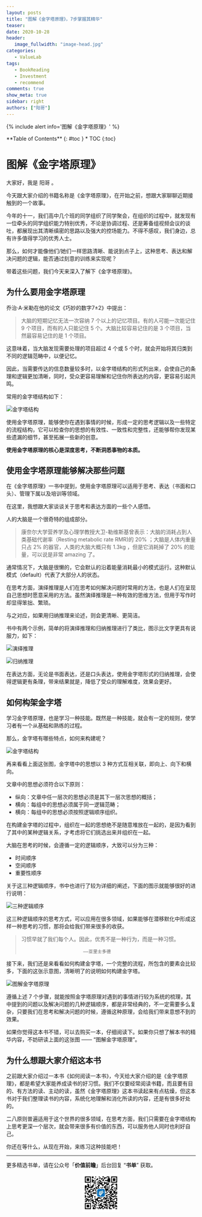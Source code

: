 ```yaml
---
layout: posts
title: "图解《金字塔原理》，7步掌握其精华"
teaser:
date: 2020-10-28
header:
   image_fullwidth: "image-head.jpg"
categories:
   - ValueLab
tags:    
   - BookReading
   - Investment
   - recommend  
comments: true
show_meta: true
sidebar: right
authors: ["阳哥"]
---
```


{% include alert info='图解《金字塔原理》' %}

<div class="panel radius" markdown="1">
**Table of Contents**
{: #toc }
*  TOC
{:toc}
</div>

# 图解《金字塔原理》

大家好，我是 阳哥 。

今天跟大家介绍的书籍名称是《金字塔原理》，在开始之前，想跟大家聊聊近期接触到的一个故事。

今年的十一，我们高中几个班的同学组织了同学聚会，在组织的过程中，就发现有一位牵头的同学组织能力特别优秀，不论是协调过程、还是筹备组视频会议的谈吐，都展现出其清晰缜密的思路以及强大的控场能力。不得不感叹，我们身边，总有许多值得学习的优秀人士。

那么，如何才能像他们/她们一样思路清晰、能说到点子上，这种思考、表达和解决问题的逻辑，能否通过刻意的训练来实现呢？

带着这些问题，我们今天来深入了解下《金字塔原理》。

## 为什么要用金字塔原理

乔治·A·米勒在他的论文《巧妙的数字7±2》中提出：

>大脑的短期记忆无法一次容纳 7 个以上的记忆项目。有的人可能一次能记住 9 个项目，而有的人只能记住 5 个。大脑比较容易记住的是 3 个项目，当然最容易记住的是 1 个项目。

这意味着，当大脑发现需要处理的项目超过 4 个或 5 个时，就会开始将其归类到不同的逻辑范畴中，以便记忆。

因此，当需要传达的信息数量较多时，以金字塔结构的形式列出来，会使自己的条理和逻辑更加清晰，同时，受众更容易理解和记住你所表达的内容，更容易引起共鸣。

常用的金字塔结构如下：

![金字塔结构](images/202010-金字塔原理/金字塔结构.jpg)

使用金字塔原理，能够使你在遇到事情的时候，形成一定的思考逻辑以及一些特定的流程结构，它可以检查你的思想的有效性、一致性和完整性，还能够帮你发现某些遗漏的细节，甚至拓展一些新的创意。

**使用金字塔原理的核心是深度思考，不断洞悉事物的本质。**

## 使用金字塔原理能够解决那些问题

在《金字塔原理》一书中提到，使用金字塔原理可以适用于思考、表达（书面和口头）、管理下属以及培训等领域。

在这里，我想跟大家谈谈关于思考和表达方面的一些个人感悟。

人的大脑是一个很奇特的组成部分。

>康奈尔大学营养学及心理学教授大卫-勒维斯基曾表示：大脑的消耗占到人类基础代谢率（Resting metabolic rate RMR)的 20% ；大脑是人体内重量只占 2% 的器官，人类的大脑大概只有 1.3kg ，但是它消耗掉了 20% 的能量，可以说是非常 amazing 了。

通常情况下，大脑是很懒的，它会默认的沿着能量消耗最小的模式运行。这种默认模式（default）代表了大部分人的状态。

在思考方面，演绎推理是人们在思考如何解决问题时常用的方法，也是人们在呈现自己思想时愿意采用的方法。虽然演绎推理是一种有效的思维方法，但用于写作时却显得笨拙、繁琐。

与之对应，如果用归纳推理来论述，则会更清晰、更简洁。

书中有两个示例，简单的将演绎推理和归纳推理进行了类比，图示比文字更具有说服力，如下：

![演绎推理](images/202010-金字塔原理/演绎推理.jpg)

![归纳推理](images/202010-金字塔原理/归纳推理.jpg)

在表达方面，无论是书面表达，还是口头表达，使用金字塔形式的归纳推理，会使得逻辑更有条理，带来结果就是，降低了受众的理解难度，效果会更好。

## 如何构架金字塔

学习金字塔原理，也是学习一种技能。既然是一种技能，就会有一定的规则，使学习者有一个从基础和熟练的过程。

那么，金字塔有哪些特点，如何来构建呢？

![金字塔结构](images/202010-金字塔原理/金字塔结构.jpg)

再来看看上面这张图，金字塔中的思想以 3 种方式互相关联，即向上、向下和横向。

文章中的思想必须符合以下原则：

- 纵向：文章中任一层次的思想必须是其下一层次思想的概括；
- 横向：每组中的思想必须属于同一逻辑范畴；
- 横向：每组中的思想必须按照逻辑顺序组织。

在构建金字塔的过程中，组织在一起的思想绝不是随意堆放在一起的，是因为看到了其中的某种逻辑关系，才考虑将它们挑选出来并组织在一起。

大脑在思考的时候，会遵循一定的逻辑顺序，大致可以分为三种：

- 时间顺序
- 空间顺序
- 重要性顺序

关于这三种逻辑顺序，书中也进行了较为详细的阐述，下面的图示就能够很好的进行说明：

![三种逻辑顺序](images/202010-金字塔原理/三种逻辑顺序.jpg)

这三种逻辑顺序的思考方式，可以应用在很多领域，如果能够在潜移默化中形成这样一种思考的习惯，那将会给我们带来很多的收获。

>习惯早就了我们每个人。因此，优秀不是一种行为，而是一种习惯。
>
>                            ——亚里士多德

接下来，我们还是来看看如何构建金字塔，一个完整的流程，所包含的要素会比较多，下面的这张示意图，清晰明了的说明如何构建金字塔。

![图解金字塔原理](images/202010-金字塔原理/金字塔全景.jpg)

遵循上述 7 个步骤，就能按照金字塔原理对遇到的事情进行较为系统的梳理，其中提到的问题以及解决问题的几种逻辑顺序，都是非常经典的，不一定需要多么复杂，只要我们在思考和解决问题的时候，遵循这种原理，会给我们带来意想不到的效果。

如果你觉得这本书不错，可以去购买一本，仔细阅读下。如果你只想了解本书的精华内容，不妨研读上面的这张图 —— “图解金字塔原理”。

## 为什么想跟大家介绍这本书

之前跟大家介绍过一本书《如何阅读一本书》，今天给大家介绍的是《金字塔原理》，都是希望大家能养成读书的好习惯。我们不仅要经常阅读书籍，而且要有目的、有方法的读、主动的读，虽然《金字塔原理》这本书读起来有点枯燥，但这本书对于我们整理读书的内容，系统化地理解和消化所读的内容，还是有很多好处的。

二八原则普遍适用于这个世界的很多领域，在思考方面，我们只需要在金字塔结构上思考更深一个层次，就会带来很多有价值的东西，可以服务他人同时也利好自己。

你还在等什么，从现在开始，来练习这种技能吧！

---

更多精选书单，请在公众号「**价值前瞻**」后台回复 “**书单**” 获取。

<div align="center">
    <img src="/images/qrcode_valuelab.jpg" width="20%">
</div>
